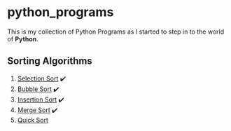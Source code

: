 # python_programs

This is my collection of Python Programs as I started to step in to the world of **Python**.<br />

## Sorting Algorithms

1. [Selection Sort](https://github.com/rohitmi0023/python_programs/blob/master/CompetitiveProgramming/selection_sort.py) :heavy_check_mark:
2. [Bubble Sort](https://github.com/rohitmi0023/python_programs/blob/master/CompetitiveProgramming/bubble_sort.py) :heavy_check_mark:
3. [Insertion Sort](https://github.com/rohitmi0023/python_programs/blob/master/CompetitiveProgramming/insertion_sort.py) :heavy_check_mark:
4. [Merge Sort](https://github.com/rohitmi0023/python_programs/blob/master/CompetitiveProgramming/merge_sort.py) :heavy_check_mark:
5. [Quick Sort](https://github.com/rohitmi0023/python_programs/blob/master/CompetitiveProgramming/quick_sort.py)
